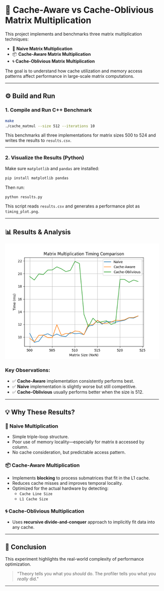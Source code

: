 # 🔢 Cache-Aware vs Cache-Oblivious Matrix Multiplication

This project implements and benchmarks three matrix multiplication techniques:

- 🧠 **Naive Matrix Multiplication**
- 📦 **Cache-Aware Matrix Multiplication**
- 🌀 **Cache-Oblivious Matrix Multiplication**

The goal is to understand how cache utilization and memory access patterns affect performance in large-scale matrix computations.

---

## ⚙️ Build and Run

### 1. **Compile and Run C++ Benchmark**

```bash
make
./cache_matmul --size 512 --iterations 10       
```

This benchmarks all three implementations for matrix sizes 500 to 524 and writes the results to `results.csv`.

---

### 2. **Visualize the Results (Python)**

Make sure `matplotlib` and `pandas` are installed:

```bash
pip install matplotlib pandas
```

Then run:

```bash
python results.py
```

This script reads `results.csv` and generates a performance plot as `timing_plot.png`.

---

## 📊 Results & Analysis

![Timing Plot](src/timing_plot.png)

### Key Observations:

- ✅ **Cache-Aware** implementation consistently performs best.
- ✅ **Naive** implementation is slightly worse but still competitive.
- ✅ **Cache-Oblivious** usually performs better when the size is 512.

---

## 💡 Why These Results?

### 🧠 Naive Multiplication
- Simple triple-loop structure.
- Poor use of memory locality—especially for matrix `B` accessed by column.
- No cache consideration, but predictable access pattern.

### 📦 Cache-Aware Multiplication
- Implements **blocking** to process submatrices that fit in the L1 cache.
- Reduces cache misses and improves temporal locality.
- Optimized for the actual hardware by detecting:
  - `Cache Line Size`
  - `L1 Cache Size`

### 🌀 Cache-Oblivious Multiplication
- Uses **recursive divide-and-conquer** approach to implicitly fit data into any cache.
---

## 🧪 Conclusion

This experiment highlights the real-world complexity of performance optimization. 

> "Theory tells you what you *should* do. The profiler tells you what you *really* did."

---
